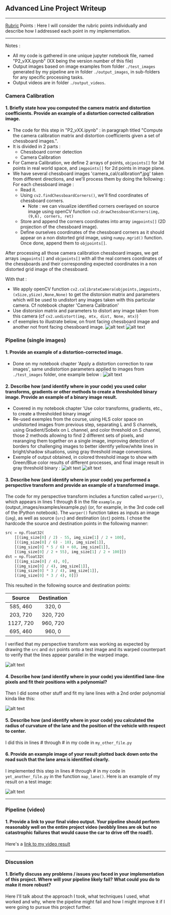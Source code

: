 ## Advanced Line Project Writeup

---
[//]: # (Image References)

[image1]: ./output_images/011_WriteupIllustrations/2020-11-12_00-17-31_UndistortedChessboard.png "Undistorted chessboard #1"
[image2]: ./output_images/011_WriteupIllustrations/2020-11-12_00-37-31_2ndChessboardUndistorted.png "Undistorted chessboard #2"
[image3]: ./output_images/011_WriteupIllustrations/2020-11-12_00-44-10_UndistortedTestImage.png "Undistorted Test Image"
[image4]: ./output_images/011_WriteupIllustrations/2020-11-12_01-01-51_GradientColorBinaryThresholds.png "Gradient/color thresholds"
[image5]: ./output_images/011_WriteupIllustrations/2020-11-12_01-03-50_GradientColorThresholdGrayBinary.png "Fit Visual"
[image6]: ./examples/example_output.jpg "Output"
[video1]: ./project_video.mp4 "Video"

[Rubric](https://review.udacity.com/#!/rubrics/571/view) Points : Here I will consider the rubric points individually and describe how I addressed each point in my implementation.  

---

Notes : 
- All my code is gathered in one unique jupyter notebook file, named "P2_vXX.ipynb" (XX being the version number of this file)
- Output images based on image examples from folder `./test_images` generated by my pipeline are in folder `./output_images`, in sub-folders for any specific processing tasks.
- Output videos are in folder `./output_videos`.

### Camera Calibration

#### 1. Briefly state how you computed the camera matrix and distortion coefficients. Provide an example of a distortion corrected calibration image.

- The code for this step in "P2_vXX.ipynb" : in paragraph titled "Compute the camera calibration matrix and distortion coefficients given a set of chessboard images.".
- It is divided in 2 parts : 
  - Chessboard corner detection
  - Camera Calibration
- For Camera Calibration, we define 2 arrays of points, `objpoints[]` for 3d points in real world space, and `imgpoints[]` for 2d points in image plane.
- We have several chessboard images 'camera_cal/calibration*.jpg' taken from different directions, and we'll process them by doing the following : For each chessboard image : 
  - Read it.
  - Using `cv2.findChessboardCorners()`, we'll find coordinates of chessboard corners.
    - Note : we can visualize identified corners overlayed on source image using openCV function `cv2.drawChessboardCorners(img, (9,6), corners, ret)`
  - Store and append the corners coordinates into array `imgpoints[]` (2D projection of the chessboard image).
  - Define ourselves coordinates of the chessboard corners as it should appear on a non distorted grid image, using `numpy.mgrid()` function. Once done, append them to `objpoints[]`.

After processing all those camera calibration chessboard images, we get arrays `imgpoints[]` and `objpoints[]` with all the real corners coordinates of the chessboards and their corresponding expected coordinates in a non distorted grid image of the chessboard.

With that : 
- We apply openCV function `cv2.calibrateCamera(objpoints,imgpoints,(xSize,ySize),None,None)` to get the distorsion matrix and parameters which will be used to undistort any images taken with this particular camera. Cf notebook chapter 'Camera Calibration'
- Use distorsion matrix and parameters to distort any image taken from this camera (cf `cv2.undistort(img, mtx, dist, None, mtx)`) ´ 
- cf exemples to illustrate below, on front facing chessboard image and another not front facing chessboard image.
![alt text][image1]
![alt text][image2]


### Pipeline (single images)

#### 1. Provide an example of a distortion-corrected image.

- Done on my notebook chapter 'Apply a distortion correction to raw images', same undistortion parameters applied to images from `./test_images` folder, one example below : 
![alt text][image3]

#### 2. Describe how (and identify where in your code) you used color transforms, gradients or other methods to create a thresholded binary image.  Provide an example of a binary image result.

- Covered in my notebook chapter 'Use color transforms, gradients, etc., to create a thresholded binary image'
- Re-used exemples from the course, using HLS color space on undistorted images from previous step, separating L and S channels, using Gradient/Sobelx on L channel, and color threshold on S channel, those 2 methods allowing to find 2 different sets of pixels, and rearanging them together on a single image, improving detection of borders for challenging images to better identify yellow/white lines in bright/shadow situations, using gray threshold image conversions.
- Exemple of output obtained, in colored threshold image to show with Green/Blue color results of different processes, and final image result in gray threshold binary :
![alt text][image4]
![alt text][image5]

#### 3. Describe how (and identify where in your code) you performed a perspective transform and provide an example of a transformed image.

The code for my perspective transform includes a function called `warper()`, which appears in lines 1 through 8 in the file `example.py` (output_images/examples/example.py) (or, for example, in the 3rd code cell of the IPython notebook).  The `warper()` function takes as inputs an image (`img`), as well as source (`src`) and destination (`dst`) points.  I chose the hardcode the source and destination points in the following manner:

```python
src = np.float32(
    [[(img_size[0] / 2) - 55, img_size[1] / 2 + 100],
    [((img_size[0] / 6) - 10), img_size[1]],
    [(img_size[0] * 5 / 6) + 60, img_size[1]],
    [(img_size[0] / 2 + 55), img_size[1] / 2 + 100]])
dst = np.float32(
    [[(img_size[0] / 4), 0],
    [(img_size[0] / 4), img_size[1]],
    [(img_size[0] * 3 / 4), img_size[1]],
    [(img_size[0] * 3 / 4), 0]])
```

This resulted in the following source and destination points:

| Source        | Destination   | 
|:-------------:|:-------------:| 
| 585, 460      | 320, 0        | 
| 203, 720      | 320, 720      |
| 1127, 720     | 960, 720      |
| 695, 460      | 960, 0        |

I verified that my perspective transform was working as expected by drawing the `src` and `dst` points onto a test image and its warped counterpart to verify that the lines appear parallel in the warped image.

![alt text][image4]

#### 4. Describe how (and identify where in your code) you identified lane-line pixels and fit their positions with a polynomial?

Then I did some other stuff and fit my lane lines with a 2nd order polynomial kinda like this:

![alt text][image5]

#### 5. Describe how (and identify where in your code) you calculated the radius of curvature of the lane and the position of the vehicle with respect to center.

I did this in lines # through # in my code in `my_other_file.py`

#### 6. Provide an example image of your result plotted back down onto the road such that the lane area is identified clearly.

I implemented this step in lines # through # in my code in `yet_another_file.py` in the function `map_lane()`.  Here is an example of my result on a test image:

![alt text][image6]

---

### Pipeline (video)

#### 1. Provide a link to your final video output.  Your pipeline should perform reasonably well on the entire project video (wobbly lines are ok but no catastrophic failures that would cause the car to drive off the road!).

Here's a [link to my video result](./project_video.mp4)

---

### Discussion

#### 1. Briefly discuss any problems / issues you faced in your implementation of this project.  Where will your pipeline likely fail?  What could you do to make it more robust?

Here I'll talk about the approach I took, what techniques I used, what worked and why, where the pipeline might fail and how I might improve it if I were going to pursue this project further.  

